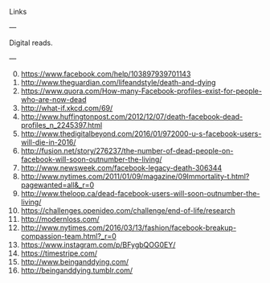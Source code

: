 Links

—

Digital reads.

—

0. https://www.facebook.com/help/103897939701143
1. http://www.theguardian.com/lifeandstyle/death-and-dying
2. https://www.quora.com/How-many-Facebook-profiles-exist-for-people-who-are-now-dead
3. http://what-if.xkcd.com/69/
4. http://www.huffingtonpost.com/2012/12/07/death-facebook-dead-profiles_n_2245397.html
5. http://www.thedigitalbeyond.com/2016/01/972000-u-s-facebook-users-will-die-in-2016/
6. http://fusion.net/story/276237/the-number-of-dead-people-on-facebook-will-soon-outnumber-the-living/
7. http://www.newsweek.com/facebook-legacy-death-306344
8. http://www.nytimes.com/2011/01/09/magazine/09Immortality-t.html?pagewanted=all&_r=0
9. http://www.theloop.ca/dead-facebook-users-will-soon-outnumber-the-living/
10. https://challenges.openideo.com/challenge/end-of-life/research
11. http://modernloss.com/
12. http://www.nytimes.com/2016/03/13/fashion/facebook-breakup-compassion-team.html?_r=0
13. https://www.instagram.com/p/BFygbQOG0EY/
14. https://timestripe.com/
15. http://www.beinganddying.com/
16. http://beinganddying.tumblr.com/

